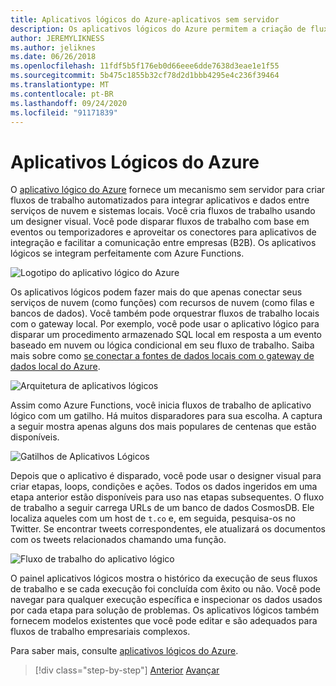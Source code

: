 ```yaml
---
title: Aplicativos lógicos do Azure-aplicativos sem servidor
description: Os aplicativos lógicos do Azure permitem a criação de fluxos de trabalho escalonáveis automatizados que integram aplicativos e dados entre serviços de nuvem e sistemas locais.
author: JEREMYLIKNESS
ms.author: jeliknes
ms.date: 06/26/2018
ms.openlocfilehash: 11fdf5b5f176eb0d66eee6dde7638d3eae1e1f55
ms.sourcegitcommit: 5b475c1855b32cf78d2d1bbb4295e4c236f39464
ms.translationtype: MT
ms.contentlocale: pt-BR
ms.lasthandoff: 09/24/2020
ms.locfileid: "91171839"
---
```

# <a name="azure-logic-apps"></a>Aplicativos Lógicos do Azure

O [aplicativo lógico do Azure](/azure/logic-apps) fornece um mecanismo sem servidor para criar fluxos de trabalho automatizados para integrar aplicativos e dados entre serviços de nuvem e sistemas locais. Você cria fluxos de trabalho usando um designer visual. Você pode disparar fluxos de trabalho com base em eventos ou temporizadores e aproveitar os conectores para aplicativos de integração e facilitar a comunicação entre empresas (B2B). Os aplicativos lógicos se integram perfeitamente com Azure Functions.

![Logotipo do aplicativo lógico do Azure](./media/logic-apps-logo.png)

Os aplicativos lógicos podem fazer mais do que apenas conectar seus serviços de nuvem (como funções) com recursos de nuvem (como filas e bancos de dados). Você também pode orquestrar fluxos de trabalho locais com o gateway local. Por exemplo, você pode usar o aplicativo lógico para disparar um procedimento armazenado SQL local em resposta a um evento baseado em nuvem ou lógica condicional em seu fluxo de trabalho. Saiba mais sobre como [se conectar a fontes de dados locais com o gateway de dados local do Azure](/azure/analysis-services/analysis-services-gateway).

![Arquitetura de aplicativos lógicos](./media/logic-apps-architecture.png)

Assim como Azure Functions, você inicia fluxos de trabalho de aplicativo lógico com um gatilho. Há muitos disparadores para sua escolha. A captura a seguir mostra apenas alguns dos mais populares de centenas que estão disponíveis.

![Gatilhos de Aplicativos Lógicos](./media/logic-app-triggers.png)

Depois que o aplicativo é disparado, você pode usar o designer visual para criar etapas, loops, condições e ações. Todos os dados ingeridos em uma etapa anterior estão disponíveis para uso nas etapas subsequentes. O fluxo de trabalho a seguir carrega URLs de um banco de dados CosmosDB. Ele localiza aqueles com um host de `t.co` e, em seguida, pesquisa-os no Twitter. Se encontrar tweets correspondentes, ele atualizará os documentos com os tweets relacionados chamando uma função.

![Fluxo de trabalho do aplicativo lógico](./media/logic-app-workflow.png)

O painel aplicativos lógicos mostra o histórico da execução de seus fluxos de trabalho e se cada execução foi concluída com êxito ou não. Você pode navegar para qualquer execução específica e inspecionar os dados usados por cada etapa para solução de problemas. Os aplicativos lógicos também fornecem modelos existentes que você pode editar e são adequados para fluxos de trabalho empresariais complexos.

Para saber mais, consulte [aplicativos lógicos do Azure](/azure/logic-apps).

>[!div class="step-by-step"]
>[Anterior](application-insights.md) 
> [Avançar](event-grid.md)
